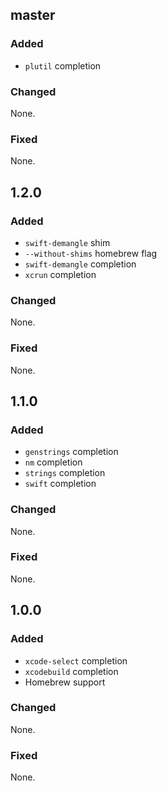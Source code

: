 ## master

### Added

- `plutil` completion

### Changed

None.

### Fixed

None.

## 1.2.0

### Added

- `swift-demangle` shim
- `--without-shims` homebrew flag
- `swift-demangle` completion
- `xcrun` completion

### Changed

None.

### Fixed

None.

## 1.1.0

### Added

- `genstrings` completion
- `nm` completion
- `strings` completion
- `swift` completion

### Changed

None.

### Fixed

None.

## 1.0.0

### Added

- `xcode-select` completion
- `xcodebuild` completion
- Homebrew support

### Changed

None.

### Fixed

None.
